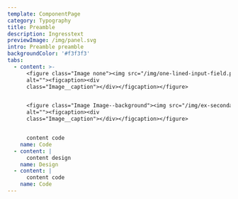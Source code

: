 ```yaml
---
template: ComponentPage
category: Typography
title: Preamble
description: Ingresstext
previewImage: /img/panel.svg
intro: Preamble preamble
backgroundColor: '#f3f3f3'
tabs:
  - content: >-
      <figure class="Image none"><img src="/img/one-lined-input-field.png"
      alt=""><figcaption><div
      class="Image__caption"></div></figcaption></figure>


      <figure class="Image Image--background"><img src="/img/ex-secondary.svg"
      alt=""><figcaption><div
      class="Image__caption"></div></figcaption></figure>


      content code
    name: Code
  - content: |
      content design
    name: Design
  - content: |
      content code
    name: Code
---
```


